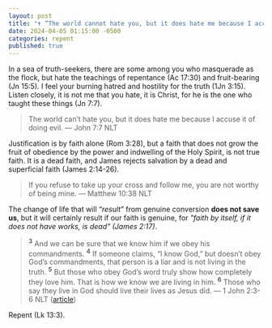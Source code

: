 ```yaml
---
layout: post
title: "✝️ “The world cannot hate you, but it does hate me because I accuse it of doing evil.” ― Jesus"
date: 2024-04-05 01:15:00 -0500
categories: repent
published: true
---
```


In a sea of truth-seekers, there are some among you who masquerade as the flock, but hate the teachings of repentance (Ac 17:30) and fruit-bearing (Jn 15:5). I feel your burning hatred and hostility for the truth (1Jn 3:15). Listen closely, it is not me that you hate, it is Christ, for he is the one who taught these things (Jn 7:7).

> The world can’t hate you, but it does hate me because I accuse it of doing evil. &mdash; John 7:7 NLT

Justification is by faith alone (Rom 3:28), but a faith that does not grow the fruit of obedience by the power and indwelling of the Holy Spirit, is not true faith. It is a dead faith, and James rejects salvation by a dead and superficial faith (James 2:14-26).

> If you refuse to take up your cross and follow me, you are not worthy of being mine. &mdash; Matthew 10:38 NLT

The change of life that will &ldquo;*result*&rdquo; from genuine conversion **does not save us**, but it will certainly result if our faith is genuine, for *"faith by itself, if it does not have works, is dead" (James 2:17)*.

<!-- > <sup style="font-weight:bold;">3</sup> And <span style="font-weight:bold;color:GoldenRod;">we can be sure</span> that we know him if we obey his commandments. <sup style="font-weight:bold;">4</sup> <span style="font-weight:bold;color:OrangeRed;">If someone claims, “I know God,” but doesn’t obey God’s commandments, that person is <span style="font-size:1.2em;color:Red;">a liar</span> and is <span style="font-size:1.2em;color:Red;">not living in the truth</span>.</span> <sup style="font-weight:bold;">5</sup> But those who obey God’s word truly show how completely they love him. <span style="font-weight:bold;color:GoldenRod;">That is how we know we are living in him.</span> <sup style="font-weight:bold;">6</sup> Those who say they live in God should live their lives as Jesus did. &mdash; 1 John 2:3-6 NLT ([article](https://sevenshepherd.github.io/1-John-2-4/)) -->

> <sup style="font-weight:bold;">3</sup> And we can be sure that we know him if we obey his commandments. <sup style="font-weight:bold;">4</sup> If someone claims, “I know God,” but doesn’t obey God’s commandments, that person is a liar and is not living in the truth. <sup style="font-weight:bold;">5</sup> But those who obey God’s word truly show how completely they love him. That is how we know we are living in him. <sup style="font-weight:bold;">6</sup> Those who say they live in God should live their lives as Jesus did. &mdash; 1 John 2:3-6 NLT ([article](https://sevenshepherd.github.io/1-John-2-4/))

Repent (Lk 13:3).

<!-- (as contrition and an inward resolve to turn from sin to God) -->


<!-- <a name="contents" style="font-size:2.1em;color:black;">Contents</a>

- I. <a href="#trust">Trustful Belief Not Assent To Facts</a>
- II. <a href="#repent">Scripture Twisters On Repentance</a>
- III. <a href="#assurance">Misguided Teachers Give False Assurance</a>
- IV. <a href="#artificial">Artificial Intelligence Conclusion</a>
- V. <a href="#summary">Summary & Conclusions</a>
    - <a href="#safe">A List of Safe Instructors</a>


<a name="trust" href="#contents" style="font-size:2.1em;">✔️ I. Trustful Belief Not Assent To Facts</a> -->



<script>
    var refTagger = {
        settings: {
            bibleVersion: 'NLT'
        }
    }; 

    (function(d, t) {
        var n=d.querySelector('[nonce]');
        refTagger.settings.nonce = n && (n.nonce||n.getAttribute('nonce'));
        var g = d.createElement(t), s = d.getElementsByTagName(t)[0];
        g.src = 'https://api.reftagger.com/v2/RefTagger.js';
        g.nonce = refTagger.settings.nonce;
        s.parentNode.insertBefore(g, s);
    }(document, 'script'));
</script>